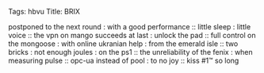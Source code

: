 Tags: hbvu
Title: BRIX
  
postponed to the next round : with a good performance :: little sleep : little voice :: the vpn on mango succeeds at last : unlock the pad :: full control on the mongoose : with online ukranian help : from the emerald isle :: two bricks : not enough joules : on the ps1 :: the unreliability of the fenix : when measuring pulse :: opc-ua instead of pool : to no joy :: kiss #1™ so long